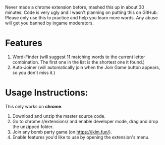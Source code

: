 Never made a chrome extension before, mashed this up in about 30 minutes.
Code is very ugly and I wasn't planning on putting this on GitHub. Please only use this to practice and help you learn more words. Any abuse will get you banned by ingame moderators.

# Features

1. Word-Finder (will suggest 11 matching words to the current letter combination. The first one in the list is the shortest one it found.)
2. Auto-Joiner (will automatically join when the Join Game button appears, so you don't miss it.)

# Usage Instructions:

This only works on **chrome**.

1. Download and unzip the master source code.
2. Go to chrome://extensions/ and enable developer mode, drag and drop the unzipped folder.
3. Join any bomb party game (on https://jklm.fun/).
4. Enable features you'd like to use by opening the extension's menu.
